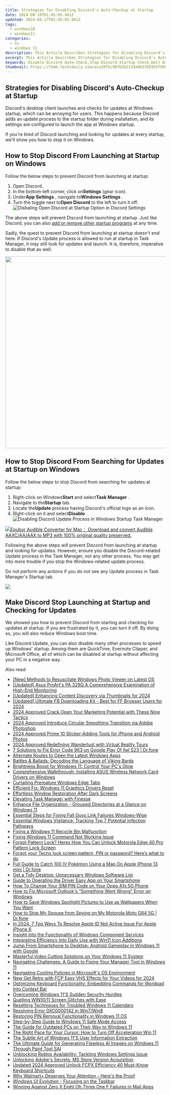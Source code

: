 ```yaml
---
title: Strategies for Disabling Discord's Auto-Checkup at Startup
date: 2024-08-16T01:45:03.941Z
updated: 2024-08-17T01:45:03.941Z
tags:
  - windows10
  - windows11
categories:
  - os
  - windows 11
description: This Article Describes Strategies for Disabling Discord's Auto-Checkup at Startup
excerpt: This Article Describes Strategies for Disabling Discord's Auto-Checkup at Startup
keywords: Disable Discord Auto-Check,Stop Discord Startup Check,Halt Discord Auto-Start,Uncheck Discord Initially,Prevent Discord Auto-Open,Block Discord Startup,Turn Off Discord Startup
thumbnail: https://thmb.techidaily.com/aca28fbc907b3b2134a063785955f99d7ee87845f83996484c29a6f763ca253a.jpg
---
```


## Strategies for Disabling Discord's Auto-Checkup at Startup

 Discord's desktop client launches and checks for updates at Windows startup, which can be annoying for users. This happens because Discord adds an update process to the startup folder during installation, and its settings are configured to launch the app at Windows startup.

 If you're tired of Discord launching and looking for updates at every startup, we'll show you how to stop it on Windows.

## How to Stop Discord From Launching at Startup on Windows

Follow the below steps to prevent Discord from launching at startup:

1. Open Discord.
2. In the bottom-left corner, click on**Settings** (gear icon).
3. Under**App Settings** , navigate to**Windows Settings** .
4. Turn the toggle next to**Open Discord** to the left to turn it off.  
![Disbaling Open Discord at Startup Option in Discord Settings](https://static1.makeuseofimages.com/wordpress/wp-content/uploads/2022/08/Disbaling-Open-Discord-at-Startup-Option-in-Discord-Settings.jpg)

 The above steps will prevent Discord from launching at startup. Just like Discord, you can also [add or remove other startup programs](https://www.makeuseof.com/how-to-add-remove-startup-programs-windows-11/) at any time.

 Sadly, the quest to prevent Discord from launching at startup doesn't end here. If Discord's Update process is allowed to run at startup in Task Manager, it may still look for updates and launch. It is, therefore, imperative to disable that as well.

<!-- affiliate ads begin -->
<a href="https://uperfect.sjv.io/c/5597632/1246754/15155" target="_top" id="1246754"><img src="//a.impactradius-go.com/display-ad/15155-1246754" border="0" alt="" width="600" height="600"/></a><img height="0" width="0" src="https://imp.pxf.io/i/5597632/1246754/15155" style="position:absolute;visibility:hidden;" border="0" />
<!-- affiliate ads end -->
## How to Stop Discord From Searching for Updates at Startup on Windows

 Follow the below steps to stop Discord from searching for updates at startup:

1. Right-click on Windows**Start** and select**Task Manager** .
2. Navigate to the**Startup** tab.
3. Locate the**Update** process having Discord's official logo as an icon.
4. Right-click on it and select**Disable** .  
![Disabling Discord Update Process in Windows Startup Task Manager](https://static1.makeuseofimages.com/wordpress/wp-content/uploads/2022/08/Disabling-Discord-Update-Process-in-Windows-Startup-Task-Manager.jpg)
<!-- affiliate ads begin -->
<a href="https://secure.2checkout.com/order/checkout.php?PRODS=4713565&QTY=1&AFFILIATE=108875&CART=1"><img src="https://www.epubor.com/images/uppic/audible-converter-interface.png" border="0">Epubor Audible Converter for Mac： Download and convert Audible AAXC/AA/AAX to MP3 with 100% original quality preserved.</a>
<!-- affiliate ads end -->

 Following the above steps will prevent Discord from launching at startup and looking for updates. However, ensure you disable the Discord-related Update process in the Task Manager, not any other process. You may get into more trouble if you stop the Windows-related update process.

 Do not perform any actions if you do not see any Update process in Task Manager's Startup tab.

<!-- affiliate ads begin -->
<a href="https://shop.copernic.com/order/checkout.php?PRODS=41033101&QTY=1&AFFILIATE=108875&CART=1"><img src="https://secure.2checkout.com/images/merchant/8d30aa96e72440759f74bd2306c1fa3d/Copernic-2023-Affiliate-728x90-Elite.png" border="0"></a>
<!-- affiliate ads end -->
## Make Discord Stop Launching at Startup and Checking for Updates

 We showed you how to prevent Discord from starting and checking for updates at startup. If you are frustrated by it, you can turn it off. By doing so, you will also reduce Windows boot time.

 Like Discord Update, you can also disable many other processes to speed up Windows' startup. Among them are QuickTime, Evernote Clipper, and Microsoft Office, all of which can be disabled at startup without affecting your PC in a negative way.


<ins class="adsbygoogle"
     style="display:block"
     data-ad-format="autorelaxed"
     data-ad-client="ca-pub-7571918770474297"
     data-ad-slot="1223367746"></ins>



<ins class="adsbygoogle"
     style="display:block"
     data-ad-client="ca-pub-7571918770474297"
     data-ad-slot="8358498916"
     data-ad-format="auto"
     data-full-width-responsive="true"></ins>





<span class="atpl-alsoreadstyle">Also read:</span>
<div><ul>
<li><a href="https://vp-tips.techidaily.com/new-methods-to-resuscitate-windows-photo-viewer-on-latest-os/"><u>[New] Methods to Resuscitate Windows Photo Viewer on Latest OS</u></a></li>
<li><a href="https://extra-resources.techidaily.com/updated-asus-proarts-pa-329q-a-comprehensive-examination-of-high-end-monitoring/"><u>[Updated] Asus ProArt's PA 329Q  A Comprehensive Examination of High-End Monitoring</u></a></li>
<li><a href="https://facebook-record-videos.techidaily.com/updated-enhancing-content-discovery-via-thumbnails-for-2024/"><u>[Updated] Enhancing Content Discovery via Thumbnails for 2024</u></a></li>
<li><a href="https://facebook-video-recording.techidaily.com/updated-ultimate-fb-downloading-kit-best-for-ff-browser-users-for-2024/"><u>[Updated] Ultimate FB Downloading Kit - Best for FF Browser Users for 2024</u></a></li>
<li><a href="https://vp-tips.techidaily.com/2024-approved-crack-open-your-marketing-potential-with-these-nine-tactics/"><u>2024 Approved  Crack Open Your Marketing Potential with These Nine Tactics</u></a></li>
<li><a href="https://fox-info.techidaily.com/2024-approved-introduce-circular-smoothing-transition-via-adobe-photoshop/"><u>2024 Approved  Introduce Circular Smoothing Transition via Adobe Photoshop</u></a></li>
<li><a href="https://extra-approaches.techidaily.com/2024-approved-prime-10-sticker-adding-tools-for-iphone-and-android-photos/"><u>2024 Approved  Prime 10 Sticker-Adding Tools for iPhone and Android Photos</u></a></li>
<li><a href="https://extra-guidance.techidaily.com/2024-approved-redefining-wanderlust-with-virtual-reality-tours/"><u>2024 Approved  Redefining Wanderlust with Virtual Reality Tours</u></a></li>
<li><a href="https://howto.techidaily.com/7-solutions-to-fix-error-code-963-on-google-play-of-itel-s23-drfone-by-drfone-fix-android-problems-fix-android-problems/"><u>7 Solutions to Fix Error Code 963 on Google Play Of Itel S23 | Dr.fone</u></a></li>
<li><a href="https://win11-tips.techidaily.com/alternate-routes-to-open-the-latest-windows-apps/"><u>Alternate Routes to Open the Latest Windows Apps</u></a></li>
<li><a href="https://mondly-stories.techidaily.com/battles-and-ballads-decoding-the-language-of-viking-bards/"><u>Battles & Ballads: Decoding the Language of Viking Bards</u></a></li>
<li><a href="https://win11-tips.techidaily.com/brightness-boost-for-windows-11-control-your-pcs-glow/"><u>Brightness Boost for Windows 11: Control Your PC's Glow</u></a></li>
<li><a href="https://hardware-help.techidaily.com/comprehensive-walkthrough-installing-asus-wireless-network-card-drivers-on-windows/"><u>Comprehensive Walkthrough: Installing ASUS Wireless Network Card Drivers on Windows</u></a></li>
<li><a href="https://win11-tips.techidaily.com/curtailing-premature-windows-edge-tabs/"><u>Curtailing Premature Windows Edge Tabs</u></a></li>
<li><a href="https://win11-tips.techidaily.com/efficient-fix-windows-11-graphics-drivers-reset/"><u>Efficient Fix: Windows 11 Graphics Drivers Reset</u></a></li>
<li><a href="https://win11-tips.techidaily.com/effortless-window-restoration-after-dark-screens/"><u>Effortless Window Restoration After Dark Screens</u></a></li>
<li><a href="https://win11-tips.techidaily.com/elevating-task-manager-with-finesse/"><u>Elevating Task Manager with Finesse</u></a></li>
<li><a href="https://win11-tips.techidaily.com/enhance-file-organization-grouped-directories-at-a-glance-on-windows-11/"><u>Enhance File Organization - Grouped Directories at a Glance on Windows 11</u></a></li>
<li><a href="https://win11-tips.techidaily.com/essential-steps-for-fixing-fall-guys-link-failures-windows-wise/"><u>Essential Steps for Fixing Fall Guys Link Failures Windows-Wise</u></a></li>
<li><a href="https://win11-tips.techidaily.com/essential-windows-vigilance-tracking-top-7-potential-infection-pathways/"><u>Essential Windows Vigilance: Tracking Top 7 Potential Infection Pathways</u></a></li>
<li><a href="https://win11-tips.techidaily.com/fixing-a-windows-11-recycle-bin-malfunction/"><u>Fixing a Windows 11 Recycle Bin Malfunction</u></a></li>
<li><a href="https://win11-tips.techidaily.com/fixing-windows-11-command-not-working-issue/"><u>Fixing Windows 11 Command Not Working Issue</u></a></li>
<li><a href="https://android-unlock.techidaily.com/forgot-pattern-lock-heres-how-you-can-unlock-motorola-edge-40-pro-pattern-lock-screen-by-drfone-android/"><u>Forgot Pattern Lock? Heres How You Can Unlock Motorola Edge 40 Pro Pattern Lock Screen</u></a></li>
<li><a href="https://phone-solutions.techidaily.com/forgot-your-tecno-lock-screen-pattern-pin-or-password-heres-what-to-do-by-drfone-android-unlock-android-unlock/"><u>Forgot your Tecno lock screen pattern, PIN or password? Here’s what to do</u></a></li>
<li><a href="https://ios-pokemon-go.techidaily.com/full-guide-to-catch-100-iv-pokemon-using-a-map-on-apple-iphone-13-mini-drfone-by-drfone-virtual-ios/"><u>Full Guide to Catch 100 IV Pokémon Using a Map On Apple iPhone 13 mini | Dr.fone</u></a></li>
<li><a href="https://win11-tips.techidaily.com/get-a-tidy-desktop-unnecessary-windows-software-list/"><u>Get a Tidy Desktop: Unnecessary Windows Software List</u></a></li>
<li><a href="https://win-blog.techidaily.com/guide-to-operating-the-driver-easy-app-on-your-smartphone/"><u>Guide to Operating the Driver Easy App on Your Smartphone</u></a></li>
<li><a href="https://sim-unlock.techidaily.com/how-to-change-your-sim-pin-code-on-your-oppo-a1x-5g-phone-by-drfone-android/"><u>How To Change Your SIM PIN Code on Your Oppo A1x 5G Phone</u></a></li>
<li><a href="https://win11-tips.techidaily.com/how-to-fix-microsoft-outlooks-something-went-wrong-error-on-windows/"><u>How to Fix Microsoft Outlook's “Something Went Wrong” Error on Windows</u></a></li>
<li><a href="https://win11-tips.techidaily.com/how-to-save-windows-spotlight-pictures-to-use-as-wallpapers-when-you-want/"><u>How to Save Windows Spotlight Pictures to Use as Wallpapers When You Want</u></a></li>
<li><a href="https://change-location.techidaily.com/how-to-stop-my-spouse-from-spying-on-my-motorola-moto-g84-5g-drfone-by-drfone-virtual-android/"><u>How to Stop My Spouse from Spying on My Motorola Moto G84 5G | Dr.fone</u></a></li>
<li><a href="https://ios-unlock.techidaily.com/in-2024-7-top-ways-to-resolve-apple-id-not-active-issue-for-apple-iphone-6-by-drfone-ios/"><u>In 2024, 7 Top Ways To Resolve Apple ID Not Active Issue For Apple iPhone 6</u></a></li>
<li><a href="https://win11-tips.techidaily.com/insight-into-the-functionality-of-windows-component-services/"><u>Insight Into the Functionality of Windows Component Services</u></a></li>
<li><a href="https://win11-tips.techidaily.com/integrating-efficiency-into-daily-use-with-win11-icon-additions/"><u>Integrating Efficiency Into Daily Use with Win11 Icon Additions</u></a></li>
<li><a href="https://win11-tips.techidaily.com/jump-from-smartphone-to-desktop-android-gameplay-in-windows-11-with-google/"><u>Jump From Smartphone to Desktop: Android Gameplay in Windows 11 with Google</u></a></li>
<li><a href="https://win11-tips.techidaily.com/masterful-video-cutting-solutions-on-your-windows-11-system/"><u>Masterful Video Cutting Solutions on Your Windows 11 System</u></a></li>
<li><a href="https://win11-tips.techidaily.com/navigating-challenges-a-guide-to-fixing-your-manager-tool-in-windows-11/"><u>Navigating Challenges: A Guide to Fixing Your Manager Tool in Windows 11</u></a></li>
<li><a href="https://win11-tips.techidaily.com/navigating-cooling-policies-in-microsofts-os-environment/"><u>Navigating Cooling Policies in Microsoft's OS Environment</u></a></li>
<li><a href="https://video-content-creator.techidaily.com/new-get-retro-with-fcp-easy-vhs-effects-for-your-videos-for-2024/"><u>New Get Retro with FCP Easy VHS Effects for Your Videos for 2024</u></a></li>
<li><a href="https://win11-tips.techidaily.com/optimizing-keyboard-functionality-embedding-commands-for-wordpad-into-context-bar/"><u>Optimizing Keyboard Functionality: Embedding Commands for Wordpad Into Context Bar</u></a></li>
<li><a href="https://win11-tips.techidaily.com/overcoming-windows-11s-sudden-security-hurdles/"><u>Overcoming Windows 11'S Sudden Security Hurdles</u></a></li>
<li><a href="https://win11-tips.techidaily.com/quelling-win1011-screen-glitches-with-ease/"><u>Quelling WIN10/11 Screen Glitches with Ease</u></a></li>
<li><a href="https://win11-tips.techidaily.com/resetting-techniques-for-troubled-windows-11-calendars/"><u>Resetting Techniques for Troubled Windows 11 Calendars</u></a></li>
<li><a href="https://win11-tips.techidaily.com/resolving-error-0xc0000142-in-win7win8/"><u>Resolving Error 0XC0000142 in Win7/Win8</u></a></li>
<li><a href="https://win11-tips.techidaily.com/restoring-pin-removal-functionality-in-windows-11-os/"><u>Restoring PIN Removal Functionality in Windows 11 OS</u></a></li>
<li><a href="https://win11-tips.techidaily.com/step-by-step-guide-to-windows-11-safe-mode-access/"><u>Step-by-Step Guide to Windows 11 Safe Mode Access</u></a></li>
<li><a href="https://win11-tips.techidaily.com/the-guide-for-outdated-pcs-on-their-way-to-windows-11/"><u>The Guide for Outdated PCs on Their Way to Windows 11</u></a></li>
<li><a href="https://win11-tips.techidaily.com/the-right-pace-for-your-cursor-how-to-turn-off-acceleration-win-11/"><u>The Right Pace for Your Cursor: How to Turn Off Acceleration Win 11</u></a></li>
<li><a href="https://win11-tips.techidaily.com/the-subtle-art-of-windows-11s-user-information-extraction/"><u>The Subtle Art of Windows 11'S User Information Extraction</u></a></li>
<li><a href="https://win11-tips.techidaily.com/the-ultimate-guide-for-generating-flawless-ai-images-on-windows-11-through-paint-tool-sai/"><u>The Ultimate Guide for Generating Flawless AI Images on Windows 11 Through Paint Tool SAI</u></a></li>
<li><a href="https://win11-tips.techidaily.com/unblocking-roblox-availability-tackling-windows-settings-issue/"><u>Unblocking Roblox Availability: Tackling Windows Settings Issue</u></a></li>
<li><a href="https://win11-tips.techidaily.com/unlocking-adobes-secrets-ms-store-version-acquisition/"><u>Unlocking Adobe's Secrets: MS Store Version Acquisition</u></a></li>
<li><a href="https://video-ai-editor.techidaily.com/updated-2024-approved-unlock-fcpx-efficiency-40-must-know-keyboard-shortcuts/"><u>Updated 2024 Approved Unlock FCPX Efficiency 40 Must-Know Keyboard Shortcuts</u></a></li>
<li><a href="https://buynow-info.techidaily.com/why-walmartplus-deserves-your-attention-heres-the-proof/"><u>Why Walmart+ Deserves Your Attention - Here's the Proof</u></a></li>
<li><a href="https://win11-tips.techidaily.com/windows-ui-evolution-focusing-on-the-taskbar/"><u>Windows UI Evolution - Focusing on the Taskbar</u></a></li>
<li><a href="https://win11-tips.techidaily.com/winning-against-zero-x-eight-oh-three-one-f-failures-in-mail-apps/"><u>Winning Against Zero X Eight Oh Three One F Failures in Mail Apps</u></a></li>
</ul></div>
